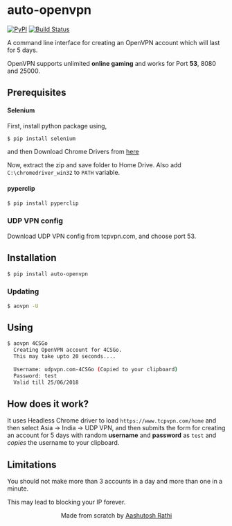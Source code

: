 # auto-openvpn


[![PyPI](https://img.shields.io/pypi/v/auto-openvpn.svg)](https://pypi.org/project/auto-openvpn/)
[![Build Status](https://travis-ci.com/aashutoshrathi/auto-openvpn.svg?token=x5wHaKpXyy9apivkjrhr&branch=master)](https://travis-ci.com/aashutoshrathi/auto-openvpn)

A command line interface for creating an OpenVPN account which will last for 5 days.

OpenVPN supports unlimited **online gaming** and works for Port **53**, 8080 and 25000.


## Prerequisites

#### Selenium

First, install python package using,

```sh
$ pip install selenium
```

and then Download Chrome Drivers from [here](https://sites.google.com/a/chromium.org/chromedriver/downloads)

Now, extract the zip and save folder to Home Drive. Also add `C:\chromedriver_win32` to `PATH` variable.

#### pyperclip
```sh
$ pip install pyperclip
```

### UDP VPN config

Download UDP VPN config from tcpvpn.com, and choose port 53.


## Installation

```sh
$ pip install auto-openvpn
```

### Updating

```sh
$ aovpn -U
```


## Using

```sh
$ aovpn 4CSGo
  Creating OpenVPN account for 4CSGo.
  This may take upto 20 seconds....
  
  Username: udpvpn.com-4CSGo (Copied to your clipboard)
  Password: test
  Valid till 25/06/2018
```

## How does it work?

It uses Headless Chrome driver to load `https://www.tcpvpn.com/home` and then select Asia -> India -> UDP VPN, and then submits the form for creating an account for 5 days with random **username** and **password** as `test` and *copies* the username to your clipboard.

## Limitations

You should not make more than 3 accounts in a day and more than one in a minute.

This may lead to blocking your IP forever.


<p align="center"> Made from scratch by <a href="https://github.com/aashutoshrathi">Aashutosh Rathi</a> </p>